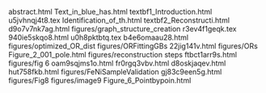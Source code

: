 abstract.html
Text_in_blue_has.html
textbf1_Introduction.html
u5jvhnqj4t8.tex
Identification_of_th.html
textbf2_Reconstructi.html
d9o7v7nk7ag.html
figures/graph_structure_creation
r3ev4f1geqk.tex
940ie5skqo8.html
u0h8pktbtq.tex
b4e6omaau28.html
figures/optimized_OR_dist
figures/ORFittingGBs
22jig141v.html
figures/ORs
Figure_2_001_pole.html
figures/reconstruction steps
ftbct1arr9s.html
figures/fig 6
oam9sqjms1o.html
fr0rgq3vbv.html
d8oskjaqev.html
hut758fkb.html
figures/FeNiSampleValidation
gj83c9een5g.html
figures/Fig8
figures/image9
Figure_6_Pointbypoin.html